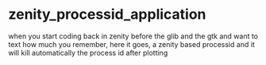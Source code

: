 # zenity_processid_application
when you start coding back in zenity before the glib and the gtk and want to text how much you remember, here it goes, a zenity based processid and it will kill automatically the process id after plotting

